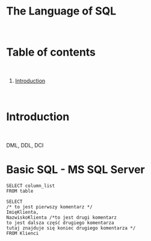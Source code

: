 # The Language of SQL

<p>&nbsp;</p>

# Table of contents

<p>&nbsp;</p>

1. [Introduction](#Introduction)

<p>&nbsp;</p>

# Introduction

<p>&nbsp;</p>

DML, DDL, DCI


# Basic SQL - MS SQL Server

```
SELECT column_list
FROM table
```



```
SELECT
/* to jest pierwszy komentarz */
ImięKlienta,
NazwiskoKlienta /*to jest drugi komentarz
to jest dalsza część drugiego komentarza
tutaj znajduje się koniec drugiego komentarza */
FROM Klienci
```
